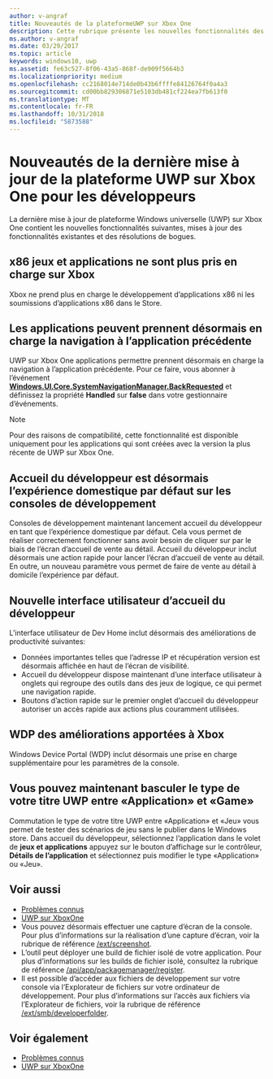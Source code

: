 ```yaml
---
author: v-angraf
title: Nouveautés de la plateformeUWP sur Xbox One
description: Cette rubrique présente les nouvelles fonctionnalités des applications UWP sur XboxOne.
ms.author: v-angraf
ms.date: 03/29/2017
ms.topic: article
keywords: windows10, uwp
ms.assetid: fe63c527-8f06-43a5-868f-de909f5664b3
ms.localizationpriority: medium
ms.openlocfilehash: cc2168014e714de0b43b6ffffe84126764f0a4a3
ms.sourcegitcommit: cd00bb829306871e5103db481cf224ea7fb613f0
ms.translationtype: MT
ms.contentlocale: fr-FR
ms.lasthandoff: 10/31/2018
ms.locfileid: "5873588"
---
```

# <a name="whats-new-for-developers-in-the-latest-update-of-uwp-on-xbox-one"></a>Nouveautés de la dernière mise à jour de la plateforme UWP sur Xbox One pour les développeurs

La dernière mise à jour de plateforme Windows universelle (UWP) sur Xbox One contient les nouvelles fonctionnalités suivantes, mises à jour des fonctionnalités existantes et des résolutions de bogues.

## <a name="x86-apps-and-games-are-no-longer-supported-on-xbox"></a>x86 jeux et applications ne sont plus pris en charge sur Xbox  
Xbox ne prend plus en charge le développement d’applications x86 ni les soumissions d’applications x86 dans le Store.

## <a name="apps-can-now-support-navigating-back-to-the-previous-app"></a>Les applications peuvent prennent désormais en charge la navigation à l’application précédente 
UWP sur Xbox One applications permettre prennent désormais en charge la navigation à l’application précédente. Pour ce faire, vous abonner à l’événement [**Windows.UI.Core.SystemNavigationManager.BackRequested**](https://msdn.microsoft.com/library/windows/apps/dn893595) et définissez la propriété **Handled** sur **false** dans votre gestionnaire d’événements.

> [!NOTE]
> Pour des raisons de compatibilité, cette fonctionnalité est disponible uniquement pour les applications qui sont créées avec la version la plus récente de UWP sur Xbox One. 

## <a name="dev-home-is-now-the-default-home-experience-on-development-consoles"></a>Accueil du développeur est désormais l’expérience domestique par défaut sur les consoles de développement
Consoles de développement maintenant lancement accueil du développeur en tant que l’expérience domestique par défaut. Cela vous permet de réaliser correctement fonctionner sans avoir besoin de cliquer sur par le biais de l’écran d’accueil de vente au détail. Accueil du développeur inclut désormais une action rapide pour lancer l’écran d’accueil de vente au détail. En outre, un nouveau paramètre vous permet de faire de vente au détail à domicile l’expérience par défaut. 

## <a name="new-dev-home-user-interface"></a>Nouvelle interface utilisateur d’accueil du développeur
L’interface utilisateur de Dev Home inclut désormais des améliorations de productivité suivantes:
 - Données importantes telles que l’adresse IP et récupération version est désormais affichée en haut de l’écran de visibilité. 
 - Accueil du développeur dispose maintenant d’une interface utilisateur à onglets qui regroupe des outils dans des jeux de logique, ce qui permet une navigation rapide.
 - Boutons d’action rapide sur le premier onglet d’accueil du développeur autoriser un accès rapide aux actions plus couramment utilisées. 

## <a name="wdp-for-xbox-enhancements"></a>WDP des améliorations apportées à Xbox
Windows Device Portal (WDP) inclut désormais une prise en charge supplémentaire pour les paramètres de la console. 

## <a name="you-can-now-switch-the-type-of-your-uwp-title-between-app-and-game"></a>Vous pouvez maintenant basculer le type de votre titre UWP entre «Application» et «Game»
Commutation le type de votre titre UWP entre «Application» et «Jeu» vous permet de tester des scénarios de jeu sans le publier dans le Windows store. Dans accueil du développeur, sélectionnez l’application dans le volet de **jeux et applications** appuyez sur le bouton d’affichage sur le contrôleur, **Détails de l’application** et sélectionnez puis modifier le type «Application» ou «Jeu».

## <a name="see-also"></a>Voir aussi
- [Problèmes connus](known-issues.md)
- [UWP sur XboxOne](index.md)
 - Vous pouvez désormais effectuer une capture d’écran de la console. Pour plus d’informations sur la réalisation d’une capture d’écran, voir la rubrique de référence [/ext/screenshot](wdp-media-capture-api.md).
 - L’outil peut déployer une build de fichier isolé de votre application. Pour plus d’informations sur les builds de fichier isolé, consultez la rubrique de référence [/api/app/packagemanager/register](wdp-loose-folder-register-api.md).
 - Il est possible d’accéder aux fichiers de développement sur votre console via l’Explorateur de fichiers sur votre ordinateur de développement. Pour plus d’informations sur l’accès aux fichiers via l’Explorateur de fichiers, voir la rubrique de référence [/ext/smb/developerfolder](wdp-smb-api.md).

## <a name="see-also"></a>Voir également
- [Problèmes connus](known-issues.md)
- [UWP sur XboxOne](index.md)
